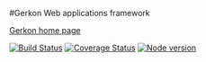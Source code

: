 #Gerkon
Web applications framework

[Gerkon home page](http://gerkon.ml)

[![Build Status](http://travis-ci.org/frux/gerkon.svg?branch=master)](https://travis-ci.org/frux/gerkon)
[![Coverage Status](https://coveralls.io/repos/frux/gerkon/badge.svg?branch=master&service=github)](https://coveralls.io/github/frux/gerkon?branch=master)
[![Node version](https://img.shields.io/node/v/gerkon.svg)](https://www.npmjs.com/package/gerkon)
